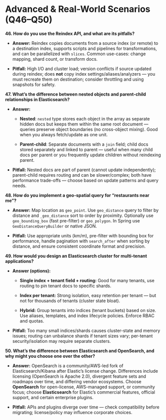 # **Advanced & Real-World Scenarios (Q46–Q50)**

**46. How do you use the Reindex API, and what are its pitfalls?**

- **Answer:** Reindex copies documents from a source index (or remote) to a destination index, supports scripts and pipelines for transformations, and can be parallelized with `slices`. Common use-cases: change mapping, shard count, or transform docs.
    
- **Pitfall:** High I/O and cluster load; version conflicts if source updated during reindex; does **not** copy index settings/aliases/analyzers — you must recreate them on destination; consider throttling and using snapshots for safety.
    

**47. What’s the difference between nested objects and parent-child relationships in Elasticsearch?**

- **Answer:**
    
    - **Nested**: `nested` type stores each object in the array as separate hidden docs but keeps them within the same root document — queries preserve object boundaries (no cross-object mixing). Good when you always fetch/update as one unit.
        
    - **Parent-child**: Separate documents with a `join` field; child docs stored separately and linked to parent — useful when many child docs per parent or you frequently update children without reindexing parent.
        
- **Pitfall:** Nested docs are part of parent (cannot update independently); parent-child requires routing and can be slower/complex; both have performance trade-offs — choose based on update patterns and query needs.
    

**48. How do you implement a geo-spatial query for “restaurants near me”?**

- **Answer:** Map location as `geo_point`. Use `geo_distance` query to filter by distance and `_geo_distance` sort to order by proximity. Optionally use `geo_bounding_box` (fast pre-filter) or `geo_polygon`. In Spring use `GeoDistanceQueryBuilder` or native JSON.
    
- **Pitfall:** Use appropriate units (km/m), pre-filter with bounding box for performance, handle pagination with `search_after` when sorting by distance, and ensure consistent coordinate format and precision.
    

**49. How would you design an Elasticsearch cluster for multi-tenant applications?**

- **Answer (options):**
    
    - **Single index + tenant field + routing:** Good for many tenants, use routing to pin tenant docs to specific shards.
        
    - **Index per tenant:** Strong isolation, easy retention per tenant — but not for thousands of tenants (cluster state bloat).
        
    - **Hybrid:** Group tenants into indices (tenant buckets) based on size. Use aliases, templates, and index lifecycle policies. Enforce RBAC and quotas.
        
- **Pitfall:** Too many small indices/shards causes cluster-state and memory issues; routing can unbalance shards if tenant sizes vary; per-tenant security/isolation may require separate clusters.
    

**50. What’s the difference between Elasticsearch and OpenSearch, and why might you choose one over the other?**

- **Answer:** OpenSearch is a community/AWS-led fork of Elasticsearch/Kibana after Elastic’s license change. Differences include licensing (OpenSearch is Apache 2.0), divergent feature sets and roadmaps over time, and differing vendor ecosystems. Choose **OpenSearch** for open-license, AWS-managed support, or community focus; choose **Elasticsearch** for Elastic’s commercial features, official support, and certain enterprise plugins.
    
- **Pitfall:** APIs and plugins diverge over time — check compatibility before migrating; license/policy may influence corporate choices.